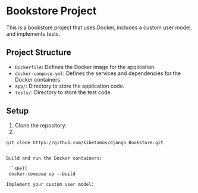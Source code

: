 # Bookstore Project

This is a bookstore project that uses Docker, includes a custom user model, and implements tests.

## Project Structure

- `Dockerfile`: Defines the Docker image for the application.
- `docker-compose.yml`: Defines the services and dependencies for the Docker containers.
- `app/`: Directory to store the application code.
- `tests/`: Directory to store the test code.

## Setup

1. Clone the repository:
2. 

   ```shell
   git clone https://github.com/kibetamos/django_Bookstore.git

   
Build and run the Docker containers:

    ``shell
    docker-compose up --build

Implement your custom user model:


